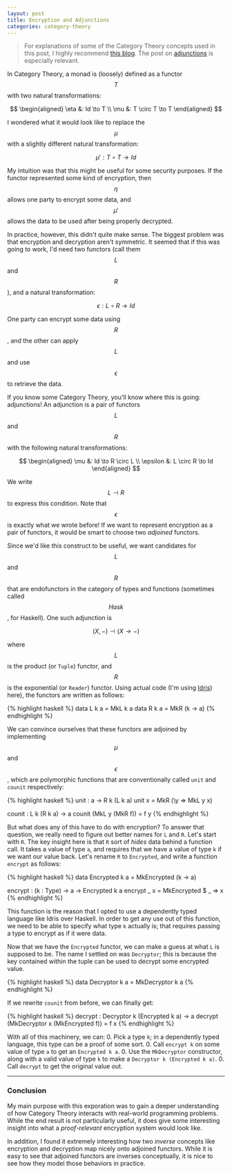 ```yaml
---
layout: post
title: Encryption and Adjunctions
categories: category-theory
---
```


> For explanations of some of the Category Theory concepts used in this post, I
> highly recommend [this blog](https://bartoszmilewski.com/2014/10/28/category-theory-for-programmers-the-preface/).
> The post on [adjunctions](https://bartoszmilewski.com/2016/04/18/adjunctions/)
> is especially relevant.

In Category Theory, a monad is (loosely) defined as a functor $$T$$ with two
natural transformations:

$$ \begin{aligned}
\eta &: Id \to T \\
\mu &: T \circ T \to T
\end{aligned} $$

I wondered what it would look like to replace the $$\mu$$ with a slightly
different natural transformation:

$$ \mu' : T \circ T \to Id $$

My intuition was that this might be useful for some security purposes. If the
functor represented some kind of encryption, then $$\eta$$ allows one party to
encrypt some data, and $$\mu'$$ allows the data to be used after being properly
decrypted.

In practice, however, this didn't quite make sense. The biggest problem was that
encryption and decryption aren't symmetric. It seemed that if this was going to
work, I'd need two functors (call them $$L$$ and $$R$$), and a natural
transformation:

$$ \epsilon : L \circ R \to Id $$

One party can encrypt some data using $$R$$, and the other can apply $$L$$ and
use $$\epsilon$$ to retrieve the data.

If you know some Category Theory, you'll know where this is going: adjunctions!
An adjunction is a pair of functors $$L$$ and $$R$$ with the following natural
transformations:

$$ \begin{aligned}
\mu &: Id \to R \circ L \\
\epsilon &: L \circ R \to Id
\end{aligned} $$

We write $$L \dashv R$$ to express this condition. Note that $$\epsilon$$ is
exactly what we wrote before! If we want to represent encryption as a pair of
functors, it would be smart to choose two *adjoined* functors.


Since we'd like this construct to be useful, we want candidates for $$L$$ and
$$R$$ that are endofunctors in the category of types and functions (sometimes
called $$Hask$$, for Haskell). One such adjunction is

$$ (X, -) \dashv (X \to -) $$

where $$L$$ is the product (or `Tuple`) functor, and $$R$$ is the exponential
(or `Reader`) functor. Using actual code (I'm
using [Idris](https://www.idris-lang.org/)) here), the functors are written as
follows:

{% highlight haskell %}
data L k a = MkL k a
data R k a = MkR (k -> a)
{% endhighlight %}

We can convince ourselves that these functors are adjoined by implementing
$$\mu$$ and $$\epsilon$$, which are polymorphic functions that are
conventionally called `unit` and `counit` respectively:

{% highlight haskell %}
unit : a -> R k (L k a)
unit x = MkR (\y => MkL y x)

counit : L k (R k a) -> a
counit (MkL y (MkR f)) = f y
{% endhighlight %}

But what does any of this have to do with encryption? To answer that question,
we really need to figure out better names for `L` and `R`. Let's start with `R`.
The key insight here is that `R` sort of *hides* data behind a function call. It
takes a value of type `a`, and requires that we have a value of type `k` if we
want our value back. Let's rename `R` to `Encrypted`, and write a function
`encrypt` as follows:

{% highlight haskell %}
data Encrypted k a = MkEncrypted (k -> a)

encrypt : (k : Type) -> a -> Encrypted k a
encrypt _ x = MkEncrypted $ \_ => x
{% endhighlight %}

This function is the reason that I opted to use a dependently typed language
like Idris over Haskell. In order to get any use out of this function, we need
to be able to specify what type `k` actually is; that requires passing a type to
encrypt as if it were data.

Now that we have the `Encrypted` functor, we can make a guess at what `L` is
supposed to be. The name I settled on was `Decryptor`; this is because the key
contained within the tuple can be used to decrypt some encrypted value.

{% highlight haskell %}
data Decryptor k a = MkDecryptor k a
{% endhighlight %}

If we rewrite `counit` from before, we can finally get:

{% highlight haskell %}
decrypt : Decryptor k (Encrypted k a) -> a
decrypt (MkDecryptor x (MkEncrypted f)) = f x
{% endhighlight %}

With all of this machinery, we can:
0. Pick a type `k`; in a dependently typed language, this type can be a proof of
   some sort.
0. Call `encrypt k` on some value of type `a` to get an `Encrypted k a`.
0. Use the `MkDecryptor` constructor, along with a valid value of type `k` to
   make a `Decryptor k (Encrypted k a)`.
0. Call `decrypt` to get the original value out.

---

### Conclusion

My main purpose with this exporation was to gain a deeper understanding of how
Category Theory interacts with real-world programming problems. While the end
result is not particularly useful, it does give some interesting insight into
what a *proof-relevant* encryption system would look like.

In addition, I found it extremely interesting how two *inverse* concepts like
encryption and decryption map nicely onto adjoined functors. While it is easy to
see that adjoined functors are inverses conceptually, it is nice to see how they
model those behaviors in practice.
